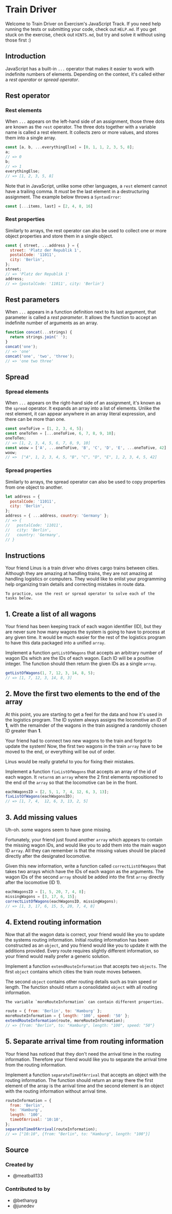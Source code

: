# Train Driver

Welcome to Train Driver on Exercism's JavaScript Track.
If you need help running the tests or submitting your code, check out `HELP.md`.
If you get stuck on the exercise, check out `HINTS.md`, but try and solve it without using those first :)

## Introduction

JavaScript has a built-in `...` operator that makes it easier to work with indefinite numbers of elements. Depending on the context, it's called either a _rest operator_ or _spread operator_.

## Rest operator

### Rest elements

When `...` appears on the left-hand side of an assignment, those three dots are known as the `rest` operator. The three dots together with a variable name is called a rest element. It collects zero or more values, and stores them into a single array.

```javascript
const [a, b, ...everythingElse] = [0, 1, 1, 2, 3, 5, 8];
a;
// => 0
b;
// => 1
everythingElse;
// => [1, 2, 3, 5, 8]
```

Note that in JavaScript, unlike some other languages, a `rest` element cannot have a trailing comma. It _must_ be the last element in a destructuring assignment. The example below throws a `SyntaxError`:

```javascript
const [...items, last] = [2, 4, 8, 16]
```

### Rest properties

Similarly to arrays, the rest operator can also be used to collect one or more object properties and store them in a single object.

```javascript
const { street, ...address } = {
  street: 'Platz der Republik 1',
  postalCode: '11011',
  city: 'Berlin',
};
street;
// => 'Platz der Republik 1'
address;
// => {postalCode: '11011', city: 'Berlin'}
```

## Rest parameters

When `...` appears in a function definition next to its last argument, that parameter is called a _rest parameter_. It allows the function to accept an indefinite number of arguments as an array.

```javascript
function concat(...strings) {
  return strings.join(' ');
}
concat('one');
// => 'one'
concat('one', 'two', 'three');
// => 'one two three'
```

## Spread

### Spread elements

When `...` appears on the right-hand side of an assignment, it's known as the `spread` operator. It expands an array into a list of elements. Unlike the rest element, it can appear anywhere in an array literal expression, and there can be more than one.

```javascript
const oneToFive = [1, 2, 3, 4, 5];
const oneToTen = [...oneToFive, 6, 7, 8, 9, 10];
oneToTen;
// => [1, 2, 3, 4, 5, 6, 7, 8, 9, 10]
const woow = ['A', ...oneToFive, 'B', 'C', 'D', 'E', ...oneToFive, 42];
woow;
// =>  ["A", 1, 2, 3, 4, 5, "B", "C", "D", "E", 1, 2, 3, 4, 5, 42]
```

### Spread properties

Similarly to arrays, the spread operator can also be used to copy properties from one object to another.

```javascript
let address = {
  postalCode: '11011',
  city: 'Berlin',
};
address = { ...address, country: 'Germany' };
// => {
//   postalCode: '11011',
//   city: 'Berlin',
//   country: 'Germany',
// }
```

## Instructions

Your friend Linus is a train driver who drives cargo trains between cities.
Although they are amazing at handling trains, they are not amazing at handling logistics or computers.
They would like to enlist your programming help organizing train details and correcting mistakes in route data.

```exercism/note
To practice, use the rest or spread operator to solve each of the tasks below.
```

## 1. Create a list of all wagons

Your friend has been keeping track of each wagon identifier (ID), but they are never sure how many wagons the system is going to have to process at any given time.
It would be much easier for the rest of the logistics program to have this data packaged into a unified `array`.

Implement a function `getListOfWagons` that accepts an arbitrary number of wagon IDs which are the IDs of each wagon.
Each ID will be a positive integer.
The function should then return the given IDs as a single `array`.

```javascript
getListOfWagons(1, 7, 12, 3, 14, 8, 5);
// => [1, 7, 12, 3, 14, 8, 3]
```

## 2. Move the first two elements to the end of the array

At this point, you are starting to get a feel for the data and how it's used in the logistics program.
The ID system always assigns the locomotive an ID of **1**, with the remainder of the wagons in the train assigned a randomly chosen ID greater than **1**.

Your friend had to connect two new wagons to the train and forgot to update the system!
Now, the first two wagons in the train `array` have to be moved to the end, or everything will be out of order.

Linus would be really grateful to you for fixing their mistakes.

Implement a function `fixListOfWagons` that accepts an array of the id of each wagon.
It `return`s an `array` where the 2 first elements repositioned to the end of the `array` so that the locomotive can be in the front.

```javascript
eachWagonsID = [2, 5, 1, 7, 4, 12, 6, 3, 13];
fixListOfWagons(eachWagonsID);
// => [1, 7, 4,  12, 6, 3, 13, 2, 5]
```

## 3. Add missing values

Uh-oh. some wagons seem to have gone missing.

Fortunately, your friend just found another `array` which appears to contain the missing wagon IDs, and would like you to add them into the main wagon ID `array`.
All they can remember is that the missing values should be placed directly after the designated locomotive.

Given this new information, write a function called `correctListOfWagons` that takes two arrays which have the IDs of each wagon as the arguments.
The wagon IDs of the second `array` should be added into the first `array` directly after the locomotive (ID 1).

```javascript
eachWagonsID = [1, 5, 20, 7, 4, 8];
missingWagons = [3, 17, 6, 15];
correctListOfWagons(eachWagonsID, missingWagons);
// => [1, 3, 17, 6, 15, 5, 20, 7, 4, 8]
```

## 4. Extend routing information

Now that all the wagon data is correct, your friend would like you to update the systems routing information.
Initial routing information has been constructed as an `object`, and you friend would like you to update it with the additions provided.
Every route requires slightly different information, so your friend would really prefer a generic solution.

Implement a function `extendRouteInformation` that accepts two `objects`.
The first `object` contains which cities the train route moves between.

The second `object` contains other routing details such as train speed or length.
The function should return a consolidated `object` with all routing information.

```exercism/note
The variable `moreRouteInformation` can contain different properties.
```

```javascript
route = { from: 'Berlin', to: 'Hamburg' };
moreRouteInformation = { length: '100', speed: '50' };
extendRouteInformation(route, moreRouteInformation);
// => {from: "Berlin", to: "Hamburg", length: "100", speed: "50"}
```

## 5. Separate arrival time from routing information

Your friend has noticed that they don't need the arrival time in the routing information.
Therefore your friend would like you to separate the arrival time from the routing information.

Implement a function `separateTimeOfArrival` that accepts an object with the routing information.
The function should return an array there the first element of the array is the arrival time and the second element is an object with the routing information without arrival time.

```javascript
routeInformation = {
  from: 'Berlin',
  to: 'Hamburg',
  length: '100',
  timeOfArrival: '10:10',
};
separateTimeOfArrival(routeInformation);
// => ["10:10", {from: "Berlin", to: "Hamburg", length: "100"}]
```

## Source

### Created by

- @meatball133

### Contributed to by

- @bethanyg
- @junedev